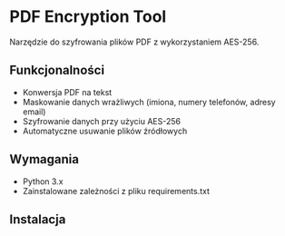 # PDF Encryption Tool

Narzędzie do szyfrowania plików PDF z wykorzystaniem AES-256.

## Funkcjonalności
- Konwersja PDF na tekst
- Maskowanie danych wrażliwych (imiona, numery telefonów, adresy email)
- Szyfrowanie danych przy użyciu AES-256
- Automatyczne usuwanie plików źródłowych

## Wymagania
- Python 3.x
- Zainstalowane zależności z pliku requirements.txt

## Instalacja